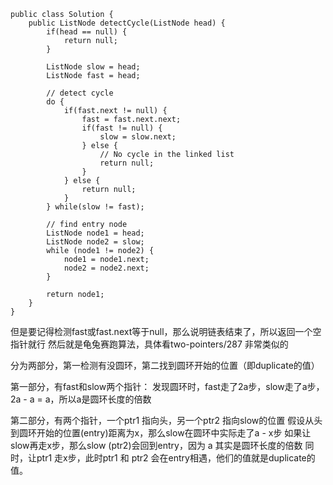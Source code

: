 ```
public class Solution {
    public ListNode detectCycle(ListNode head) {
        if(head == null) {
            return null;
        }
        
        ListNode slow = head;
        ListNode fast = head;
        
        // detect cycle
        do {
            if(fast.next != null) {
                fast = fast.next.next;
                if(fast != null) {
                    slow = slow.next;
                } else {
                    // No cycle in the linked list
                    return null;
                }
            } else {
                return null;
            }
        } while(slow != fast);
        
        // find entry node
        ListNode node1 = head;
        ListNode node2 = slow;
        while (node1 != node2) {
            node1 = node1.next;
            node2 = node2.next;
        }
        
        return node1;
    }
}
```
但是要记得检测fast或fast.next等于null，那么说明链表结束了，所以返回一个空指针就行
然后就是龟兔赛跑算法，具体看two-pointers/287 非常类似的

分为两部分，第一检测有没圆环，第二找到圆环开始的位置（即duplicate的值）

第一部分，有fast和slow两个指针：
发现圆环时，fast走了2a步，slow走了a步，2a - a = a，所以a是圆环长度的倍数

第二部分，有两个指针，一个ptr1 指向头，另一个ptr2 指向slow的位置
假设从头到圆环开始的位置(entry)距离为x，那么slow在圆环中实际走了a - x步
如果让slow再走x步，那么slow (ptr2)会回到entry，因为 a 其实是圆环长度的倍数
同时，让ptr1 走x步，此时ptr1 和 ptr2 会在entry相遇，他们的值就是duplicate的值。
